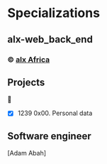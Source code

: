 # Specializations
## alx-web_back_end
### :copyright: **[alx Africa](https://www.alxafrica.com/)**

## Projects
:open_file_folder:
* [x] 1239 0x00. Personal data

## Software engineer
[Adam Abah]